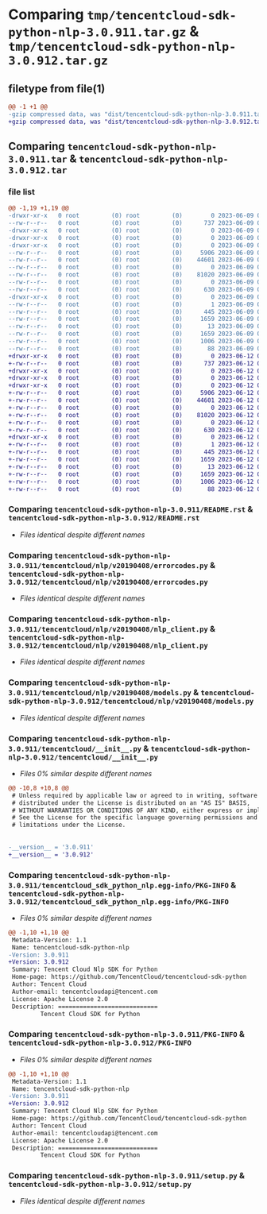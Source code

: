 # Comparing `tmp/tencentcloud-sdk-python-nlp-3.0.911.tar.gz` & `tmp/tencentcloud-sdk-python-nlp-3.0.912.tar.gz`

## filetype from file(1)

```diff
@@ -1 +1 @@
-gzip compressed data, was "dist/tencentcloud-sdk-python-nlp-3.0.911.tar", last modified: Fri Jun  9 02:23:57 2023, max compression
+gzip compressed data, was "dist/tencentcloud-sdk-python-nlp-3.0.912.tar", last modified: Mon Jun 12 03:08:32 2023, max compression
```

## Comparing `tencentcloud-sdk-python-nlp-3.0.911.tar` & `tencentcloud-sdk-python-nlp-3.0.912.tar`

### file list

```diff
@@ -1,19 +1,19 @@
-drwxr-xr-x   0 root         (0) root         (0)        0 2023-06-09 02:23:57.000000 tencentcloud-sdk-python-nlp-3.0.911/
--rw-r--r--   0 root         (0) root         (0)      737 2023-06-09 02:23:57.000000 tencentcloud-sdk-python-nlp-3.0.911/README.rst
-drwxr-xr-x   0 root         (0) root         (0)        0 2023-06-09 02:23:57.000000 tencentcloud-sdk-python-nlp-3.0.911/tencentcloud/
-drwxr-xr-x   0 root         (0) root         (0)        0 2023-06-09 02:23:57.000000 tencentcloud-sdk-python-nlp-3.0.911/tencentcloud/nlp/
-drwxr-xr-x   0 root         (0) root         (0)        0 2023-06-09 02:23:57.000000 tencentcloud-sdk-python-nlp-3.0.911/tencentcloud/nlp/v20190408/
--rw-r--r--   0 root         (0) root         (0)     5906 2023-06-09 02:23:57.000000 tencentcloud-sdk-python-nlp-3.0.911/tencentcloud/nlp/v20190408/errorcodes.py
--rw-r--r--   0 root         (0) root         (0)    44601 2023-06-09 02:23:57.000000 tencentcloud-sdk-python-nlp-3.0.911/tencentcloud/nlp/v20190408/nlp_client.py
--rw-r--r--   0 root         (0) root         (0)        0 2023-06-09 02:23:57.000000 tencentcloud-sdk-python-nlp-3.0.911/tencentcloud/nlp/v20190408/__init__.py
--rw-r--r--   0 root         (0) root         (0)    81020 2023-06-09 02:23:57.000000 tencentcloud-sdk-python-nlp-3.0.911/tencentcloud/nlp/v20190408/models.py
--rw-r--r--   0 root         (0) root         (0)        0 2023-06-09 02:23:57.000000 tencentcloud-sdk-python-nlp-3.0.911/tencentcloud/nlp/__init__.py
--rw-r--r--   0 root         (0) root         (0)      630 2023-06-09 02:23:57.000000 tencentcloud-sdk-python-nlp-3.0.911/tencentcloud/__init__.py
-drwxr-xr-x   0 root         (0) root         (0)        0 2023-06-09 02:23:57.000000 tencentcloud-sdk-python-nlp-3.0.911/tencentcloud_sdk_python_nlp.egg-info/
--rw-r--r--   0 root         (0) root         (0)        1 2023-06-09 02:23:57.000000 tencentcloud-sdk-python-nlp-3.0.911/tencentcloud_sdk_python_nlp.egg-info/dependency_links.txt
--rw-r--r--   0 root         (0) root         (0)      445 2023-06-09 02:23:57.000000 tencentcloud-sdk-python-nlp-3.0.911/tencentcloud_sdk_python_nlp.egg-info/SOURCES.txt
--rw-r--r--   0 root         (0) root         (0)     1659 2023-06-09 02:23:57.000000 tencentcloud-sdk-python-nlp-3.0.911/tencentcloud_sdk_python_nlp.egg-info/PKG-INFO
--rw-r--r--   0 root         (0) root         (0)       13 2023-06-09 02:23:57.000000 tencentcloud-sdk-python-nlp-3.0.911/tencentcloud_sdk_python_nlp.egg-info/top_level.txt
--rw-r--r--   0 root         (0) root         (0)     1659 2023-06-09 02:23:57.000000 tencentcloud-sdk-python-nlp-3.0.911/PKG-INFO
--rw-r--r--   0 root         (0) root         (0)     1006 2023-06-09 02:23:57.000000 tencentcloud-sdk-python-nlp-3.0.911/setup.py
--rw-r--r--   0 root         (0) root         (0)       88 2023-06-09 02:23:57.000000 tencentcloud-sdk-python-nlp-3.0.911/setup.cfg
+drwxr-xr-x   0 root         (0) root         (0)        0 2023-06-12 03:08:32.000000 tencentcloud-sdk-python-nlp-3.0.912/
+-rw-r--r--   0 root         (0) root         (0)      737 2023-06-12 03:08:32.000000 tencentcloud-sdk-python-nlp-3.0.912/README.rst
+drwxr-xr-x   0 root         (0) root         (0)        0 2023-06-12 03:08:32.000000 tencentcloud-sdk-python-nlp-3.0.912/tencentcloud/
+drwxr-xr-x   0 root         (0) root         (0)        0 2023-06-12 03:08:32.000000 tencentcloud-sdk-python-nlp-3.0.912/tencentcloud/nlp/
+drwxr-xr-x   0 root         (0) root         (0)        0 2023-06-12 03:08:32.000000 tencentcloud-sdk-python-nlp-3.0.912/tencentcloud/nlp/v20190408/
+-rw-r--r--   0 root         (0) root         (0)     5906 2023-06-12 03:08:32.000000 tencentcloud-sdk-python-nlp-3.0.912/tencentcloud/nlp/v20190408/errorcodes.py
+-rw-r--r--   0 root         (0) root         (0)    44601 2023-06-12 03:08:32.000000 tencentcloud-sdk-python-nlp-3.0.912/tencentcloud/nlp/v20190408/nlp_client.py
+-rw-r--r--   0 root         (0) root         (0)        0 2023-06-12 03:08:32.000000 tencentcloud-sdk-python-nlp-3.0.912/tencentcloud/nlp/v20190408/__init__.py
+-rw-r--r--   0 root         (0) root         (0)    81020 2023-06-12 03:08:32.000000 tencentcloud-sdk-python-nlp-3.0.912/tencentcloud/nlp/v20190408/models.py
+-rw-r--r--   0 root         (0) root         (0)        0 2023-06-12 03:08:32.000000 tencentcloud-sdk-python-nlp-3.0.912/tencentcloud/nlp/__init__.py
+-rw-r--r--   0 root         (0) root         (0)      630 2023-06-12 03:08:32.000000 tencentcloud-sdk-python-nlp-3.0.912/tencentcloud/__init__.py
+drwxr-xr-x   0 root         (0) root         (0)        0 2023-06-12 03:08:32.000000 tencentcloud-sdk-python-nlp-3.0.912/tencentcloud_sdk_python_nlp.egg-info/
+-rw-r--r--   0 root         (0) root         (0)        1 2023-06-12 03:08:32.000000 tencentcloud-sdk-python-nlp-3.0.912/tencentcloud_sdk_python_nlp.egg-info/dependency_links.txt
+-rw-r--r--   0 root         (0) root         (0)      445 2023-06-12 03:08:32.000000 tencentcloud-sdk-python-nlp-3.0.912/tencentcloud_sdk_python_nlp.egg-info/SOURCES.txt
+-rw-r--r--   0 root         (0) root         (0)     1659 2023-06-12 03:08:32.000000 tencentcloud-sdk-python-nlp-3.0.912/tencentcloud_sdk_python_nlp.egg-info/PKG-INFO
+-rw-r--r--   0 root         (0) root         (0)       13 2023-06-12 03:08:32.000000 tencentcloud-sdk-python-nlp-3.0.912/tencentcloud_sdk_python_nlp.egg-info/top_level.txt
+-rw-r--r--   0 root         (0) root         (0)     1659 2023-06-12 03:08:32.000000 tencentcloud-sdk-python-nlp-3.0.912/PKG-INFO
+-rw-r--r--   0 root         (0) root         (0)     1006 2023-06-12 03:08:32.000000 tencentcloud-sdk-python-nlp-3.0.912/setup.py
+-rw-r--r--   0 root         (0) root         (0)       88 2023-06-12 03:08:32.000000 tencentcloud-sdk-python-nlp-3.0.912/setup.cfg
```

### Comparing `tencentcloud-sdk-python-nlp-3.0.911/README.rst` & `tencentcloud-sdk-python-nlp-3.0.912/README.rst`

 * *Files identical despite different names*

### Comparing `tencentcloud-sdk-python-nlp-3.0.911/tencentcloud/nlp/v20190408/errorcodes.py` & `tencentcloud-sdk-python-nlp-3.0.912/tencentcloud/nlp/v20190408/errorcodes.py`

 * *Files identical despite different names*

### Comparing `tencentcloud-sdk-python-nlp-3.0.911/tencentcloud/nlp/v20190408/nlp_client.py` & `tencentcloud-sdk-python-nlp-3.0.912/tencentcloud/nlp/v20190408/nlp_client.py`

 * *Files identical despite different names*

### Comparing `tencentcloud-sdk-python-nlp-3.0.911/tencentcloud/nlp/v20190408/models.py` & `tencentcloud-sdk-python-nlp-3.0.912/tencentcloud/nlp/v20190408/models.py`

 * *Files identical despite different names*

### Comparing `tencentcloud-sdk-python-nlp-3.0.911/tencentcloud/__init__.py` & `tencentcloud-sdk-python-nlp-3.0.912/tencentcloud/__init__.py`

 * *Files 0% similar despite different names*

```diff
@@ -10,8 +10,8 @@
 # Unless required by applicable law or agreed to in writing, software
 # distributed under the License is distributed on an "AS IS" BASIS,
 # WITHOUT WARRANTIES OR CONDITIONS OF ANY KIND, either express or implied.
 # See the License for the specific language governing permissions and
 # limitations under the License.
 
 
-__version__ = '3.0.911'
+__version__ = '3.0.912'
```

### Comparing `tencentcloud-sdk-python-nlp-3.0.911/tencentcloud_sdk_python_nlp.egg-info/PKG-INFO` & `tencentcloud-sdk-python-nlp-3.0.912/tencentcloud_sdk_python_nlp.egg-info/PKG-INFO`

 * *Files 0% similar despite different names*

```diff
@@ -1,10 +1,10 @@
 Metadata-Version: 1.1
 Name: tencentcloud-sdk-python-nlp
-Version: 3.0.911
+Version: 3.0.912
 Summary: Tencent Cloud Nlp SDK for Python
 Home-page: https://github.com/TencentCloud/tencentcloud-sdk-python
 Author: Tencent Cloud
 Author-email: tencentcloudapi@tencent.com
 License: Apache License 2.0
 Description: ============================
         Tencent Cloud SDK for Python
```

### Comparing `tencentcloud-sdk-python-nlp-3.0.911/PKG-INFO` & `tencentcloud-sdk-python-nlp-3.0.912/PKG-INFO`

 * *Files 0% similar despite different names*

```diff
@@ -1,10 +1,10 @@
 Metadata-Version: 1.1
 Name: tencentcloud-sdk-python-nlp
-Version: 3.0.911
+Version: 3.0.912
 Summary: Tencent Cloud Nlp SDK for Python
 Home-page: https://github.com/TencentCloud/tencentcloud-sdk-python
 Author: Tencent Cloud
 Author-email: tencentcloudapi@tencent.com
 License: Apache License 2.0
 Description: ============================
         Tencent Cloud SDK for Python
```

### Comparing `tencentcloud-sdk-python-nlp-3.0.911/setup.py` & `tencentcloud-sdk-python-nlp-3.0.912/setup.py`

 * *Files identical despite different names*

